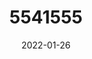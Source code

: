 ---
title: 5541555
date: 2022-01-26
draft: false
name: 甘城なつき
img_url: https://ae05.alicdn.com/kf/Ha2658e16364343ae99895803d1f5bef5f.png
original_fn: DSCF0454.jpg
tags:
- 甘城なつき

---